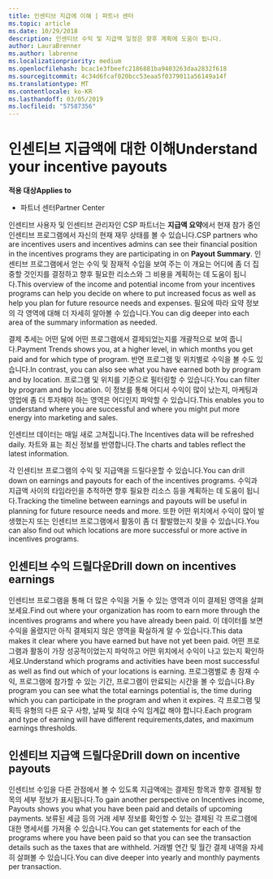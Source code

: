 ```yaml
---
title: 인센티브 지급에 이해 | 파트너 센터
ms.topic: article
ms.date: 10/29/2018
description: 인센티브 수익 및 지급액 일정은 향후 계획에 도움이 됩니다.
author: LauraBrenner
ms.author: labrenne
ms.localizationpriority: medium
ms.openlocfilehash: bcac1e3fbeefc2186881ba9403263daa2832f618
ms.sourcegitcommit: 4c34d6fcaf020bcc53eaa5f0379011a56149a14f
ms.translationtype: MT
ms.contentlocale: ko-KR
ms.lasthandoff: 03/05/2019
ms.locfileid: "57587356"
---
```

# <a name="understand-your-incentive-payouts"></a><span data-ttu-id="7bf3a-103">인센티브 지급액에 대한 이해</span><span class="sxs-lookup"><span data-stu-id="7bf3a-103">Understand your incentive payouts</span></span>

<span data-ttu-id="7bf3a-104">**적용 대상**</span><span class="sxs-lookup"><span data-stu-id="7bf3a-104">**Applies to**</span></span>

-  <span data-ttu-id="7bf3a-105">파트너 센터</span><span class="sxs-lookup"><span data-stu-id="7bf3a-105">Partner Center</span></span>


<span data-ttu-id="7bf3a-106">인센티브 사용자 및 인센티브 관리자인 CSP 파트너는 **지급액 요약**에서 현재 참가 중인 인센티브 프로그램에서 자신의 현재 재무 상태를 볼 수 있습니다.</span><span class="sxs-lookup"><span data-stu-id="7bf3a-106">CSP partners who are incentives users and incentives admins can see their financial position in the incentives programs they are participating in on **Payout Summary**.</span></span> <span data-ttu-id="7bf3a-107">인센티브 프로그램에서 얻는 수익 및 잠재적 수입을 보여 주는 이 개요는 어디에 좀 더 집중할 것인지를 결정하고 향후 필요한 리소스와 그 비용을 계획하는 데 도움이 됩니다.</span><span class="sxs-lookup"><span data-stu-id="7bf3a-107">This overview of the income and potential income from your incentives programs can help you decide on where to put increased focus as well as help you plan for future resource needs and expenses.</span></span> <span data-ttu-id="7bf3a-108">필요에 따라 요약 정보의 각 영역에 대해 더 자세히 알아볼 수 있습니다.</span><span class="sxs-lookup"><span data-stu-id="7bf3a-108">You can dig deeper into each area of the summary information as needed.</span></span> 

<span data-ttu-id="7bf3a-109">결제 추세는 어떤 달에 어떤 프로그램에서 결제되었는지를 개괄적으로 보여 줍니다.</span><span class="sxs-lookup"><span data-stu-id="7bf3a-109">Payment Trends shows you, at a higher level, in which months you get paid and for which type of program.</span></span> <span data-ttu-id="7bf3a-110">반면 프로그램 및 위치별로 수익을 볼 수도 있습니다.</span><span class="sxs-lookup"><span data-stu-id="7bf3a-110">In contrast, you can also see what you have earned both by program and by location.</span></span> <span data-ttu-id="7bf3a-111">프로그램 및 위치를 기준으로 필터링할 수 있습니다.</span><span class="sxs-lookup"><span data-stu-id="7bf3a-111">You can filter by program and by location.</span></span> <span data-ttu-id="7bf3a-112">이 정보를 통해 어디서 수익이 많이 났는지, 마케팅과 영업에 좀 더 투자해야 하는 영역은 어디인지 파악할 수 있습니다.</span><span class="sxs-lookup"><span data-stu-id="7bf3a-112">This enables you to understand where you are successful and where you might put more energy into marketing and sales.</span></span>

<span data-ttu-id="7bf3a-113">인센티브 데이터는 매일 새로 고쳐집니다.</span><span class="sxs-lookup"><span data-stu-id="7bf3a-113">The Incentives data will be refreshed daily.</span></span> <span data-ttu-id="7bf3a-114">차트와 표는 최신 정보를 반영합니다.</span><span class="sxs-lookup"><span data-stu-id="7bf3a-114">The charts and tables reflect the latest information.</span></span>

<span data-ttu-id="7bf3a-115">각 인센티브 프로그램의 수익 및 지급액을 드릴다운할 수 있습니다.</span><span class="sxs-lookup"><span data-stu-id="7bf3a-115">You can drill down on earnings and payouts for each of the incentives programs.</span></span> <span data-ttu-id="7bf3a-116">수익과 지급액 사이의 타임라인을 추적하면 향후 필요한 리소스 등을 계획하는 데 도움이 됩니다.</span><span class="sxs-lookup"><span data-stu-id="7bf3a-116">Tracking the timeline between earnings and payouts will be useful in planning for future resource needs and more.</span></span> <span data-ttu-id="7bf3a-117">또한 어떤 위치에서 수익이 많이 발생했는지 또는 인센티브 프로그램에서 활동이 좀 더 활발했는지 찾을 수 있습니다.</span><span class="sxs-lookup"><span data-stu-id="7bf3a-117">You can also find out which locations are more successful or more active in incentives programs.</span></span> 

## <a name="drill-down-on-incentives-earnings"></a><span data-ttu-id="7bf3a-118">인센티브 수익 드릴다운</span><span class="sxs-lookup"><span data-stu-id="7bf3a-118">Drill down on incentives earnings</span></span>
<span data-ttu-id="7bf3a-119">인센티브 프로그램을 통해 더 많은 수익을 거둘 수 있는 영역과 이미 결제된 영역을 살펴보세요.</span><span class="sxs-lookup"><span data-stu-id="7bf3a-119">Find out where your organization has room to earn more through the incentives programs and where you have already been paid.</span></span> <span data-ttu-id="7bf3a-120">이 데이터를 보면 수익을 올렸지만 아직 결제되지 않은 영역을 확실하게 알 수 있습니다.</span><span class="sxs-lookup"><span data-stu-id="7bf3a-120">This data makes it clear where you have earned but have not yet been paid.</span></span>  <span data-ttu-id="7bf3a-121">어떤 프로그램과 활동이 가장 성공적이었는지 파악하고 어떤 위치에서 수익이 나고 있는지 확인하세요.</span><span class="sxs-lookup"><span data-stu-id="7bf3a-121">Understand which programs and activities have been most successful as well as find out which of your locations is earning.</span></span> <span data-ttu-id="7bf3a-122">프로그램별로 총 잠재 수익, 프로그램에 참가할 수 있는 기간, 프로그램이 만료되는 시간을 볼 수 있습니다.</span><span class="sxs-lookup"><span data-stu-id="7bf3a-122">By program you can see what the total earnings potential is, the time during which you can participate in the program and when it expires.</span></span> <span data-ttu-id="7bf3a-123">각 프로그램 및 획득 유형의 다른 요구 사항, 날짜 및 최대 수익 임계값 해야 합니다.</span><span class="sxs-lookup"><span data-stu-id="7bf3a-123">Each program and type of earning will have different requirements,dates, and maximum earnings thresholds.</span></span> 

## <a name="drill-down-on-incentive-payouts"></a><span data-ttu-id="7bf3a-124">인센티브 지급액 드릴다운</span><span class="sxs-lookup"><span data-stu-id="7bf3a-124">Drill down on incentive payouts</span></span>
<span data-ttu-id="7bf3a-125">인센티브 수입을 다른 관점에서 볼 수 있도록 지급액에는 결제된 항목과 향후 결제될 항목의 세부 정보가 표시됩니다.</span><span class="sxs-lookup"><span data-stu-id="7bf3a-125">To gain another perspective on Incentives income, Payouts shows you what you have been paid and details of upcoming payments.</span></span> <span data-ttu-id="7bf3a-126">보류된 세금 등의 거래 세부 정보를 확인할 수 있는 결제된 각 프로그램에 대한 명세서를 가져올 수 있습니다.</span><span class="sxs-lookup"><span data-stu-id="7bf3a-126">You can get statements for each of the programs where you have been paid so that you can see the transaction details such as the taxes that are withheld.</span></span> <span data-ttu-id="7bf3a-127">거래별 연간 및 월간 결제 내역을 자세히 살펴볼 수 있습니다.</span><span class="sxs-lookup"><span data-stu-id="7bf3a-127">You can dive deeper into yearly and monthly payments per transaction.</span></span>